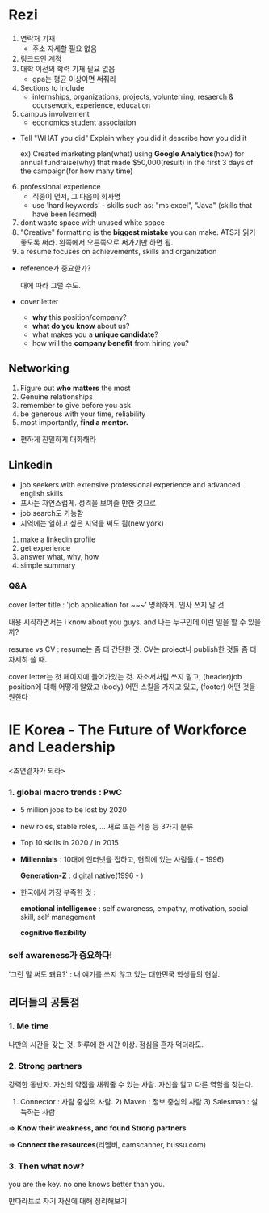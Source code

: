# Rezi

1. 연락처 기재
   - 주소 자세할 필요 없음
2. 링크드인 계정
3. 대학 이전의 학력 기재 필요 없음
   - gpa는 평균 이상이면 써줘라
4. Sections to Include
   - internships, organizations, projects, volunterring, resaerch & coursework, experience, education
5. campus involvement
   - economics student association



- Tell "WHAT you did"
  Explain whey you did it
  describe how you did it

  ex) Created marketing plan(what) using **Google Analytics**(how) for annual fundraise(why) that made $50,000(result) in the first 3 days of the campaign(for how many time)



6. professional experience
   - 직종이 먼저, 그 다음이 회사명
   - use 'hard keywords' - skills such as: "ms excel", "Java" (skills that have been learned)
7. dont waste space with unused white space
8. "Creative" formatting is the **biggest mistake** you can make. ATS가 읽기 좋도록 써라. 왼쪽에서 오른쪽으로 써가기만 하면 됨.
9. a resume focuses on achievements, skills and organization



- reference가 중요한가?

  때에 따라 그럴 수도.

- cover letter
  - **why** this position/company?
  - **what do you know** about us?
  - what makes you a **unique candidate**?
  - how will the **company benefit** from hiring you?





## Networking

1. Figure out **who matters** the most
2. Genuine relationships
3. remember to give before you ask
4. be generous with your time, reliability
5. most importantly, **find a mentor.**

- 편하게 친밀하게 대화해라



## Linkedin

- job seekers with extensive professional experience and advanced english skills
- 프사는 자연스럽게. 성격을 보여줄 만한 것으로
- job search도 가능함
- 지역에는 일하고 싶은 지역을 써도 됨(new york)

1. make a linkedin profile
2. get experience
3. answer what, why, how
4. simple summary



### Q&A

cover letter title : 'job application for ~~~' 명확하게. 인사 쓰지 말 것.

내용 시작하면서는 i know about you guys. and 나는 누구인데 이런 일을 할 수 있을까?

resume vs CV : resume는 좀 더 간단한 것. CV는 project나 publish한 것들 좀 더 자세히 쓸 때.

cover letter는 첫 페이지에 들어가있는 것. 자소서처럼 쓰지 말고, (header)job position에 대해 어떻게 알았고 (body) 어떤 스킬을 가지고 있고, (footer) 어떤 것을 원한다



# IE Korea - The Future of Workforce and Leadership

<초연결자가 되라>

### 1. global macro trends : PwC

- 5 million jobs to be lost by 2020
- new roles, stable roles, ... 새로 뜨는 직종 등 3가지 분류

- Top 10 skills in 2020 / in 2015

- **Millennials** : 10대에 인터넷을 접하고, 현직에 있는 사람들.( - 1996)

  **Generation-Z** : digital native(1996 - )

- 한국에서 가장 부족한 것 :

  **emotional intelligence**
  : self awareness, empathy, motivation, social skill, self management

  **cognitive flexibility**



### self awareness가 중요하다!

'그런 말 써도 돼요?' : 내 얘기를 쓰지 않고 있는 대한민국 학생들의 현실. 



## 리더들의 공통점

### 1. Me time

나만의 시간을 갖는 것. 하루에 한 시간 이상. 점심을 혼자 먹더라도.



### 2. Strong partners

강력한 동반자. 자신의 약점을 채워줄 수 있는 사람. 자신을 알고 다른 역할을 찾는다.

1) Connector : 사람 중심의 사람. 2) Maven : 정보 중심의 사람 3) Salesman : 설득하는 사람

=> **Know their weakness, and found Strong partners**

=> **Connect the resources**(리멤버, camscanner, bussu.com)



### 3. Then what now?

you are the key. no one knows better than you.

만다라트로 자기 자신에 대해 정리해보기









